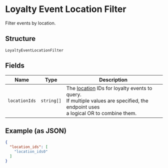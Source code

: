 
# Loyalty Event Location Filter

Filter events by location.

## Structure

`LoyaltyEventLocationFilter`

## Fields

| Name | Type | Description |
|  --- | --- | --- |
| `locationIds` | `string[]` | The [location](#type-Location) IDs for loyalty events to query.<br>If multiple values are specified, the endpoint uses<br>a logical OR to combine them. |

## Example (as JSON)

```json
{
  "location_ids": [
    "location_ids0"
  ]
}
```

